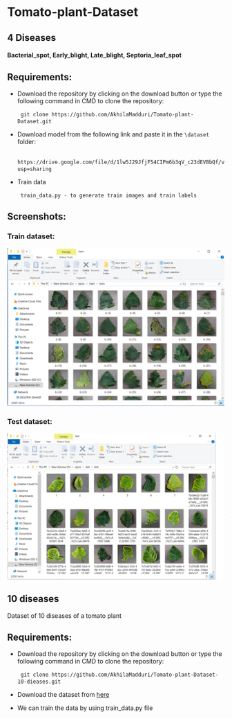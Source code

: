 # Tomato-plant-Dataset

<h2> 4 Diseases </h2>
<h4><b> Bacterial_spot, Early_blight, Late_blight, Septoria_leaf_spot </b></h4>

<b><h2> Requirements: </h2></b>
* Download the repository by clicking on the download button or type the following command in CMD to clone the repository:

       git clone https://github.com/AkhilaMadduri/Tomato-plant-Dataset.git

* Download model from the following link and paste it in the `\dataset` folder:

       https://drive.google.com/file/d/1lw5J29JfjF54CIPm6b3qV_c23dEVBbQf/view?usp=sharing
       
* Train data
             
       train_data.py - to generate train images and train labels
       
<b><h2> Screenshots: </h2></b>

<b><h3> Train dataset: </h3></b>

![](4diseases/dataset.png "Train Data set")

<b><h3> Test dataset: </h3></b>

![](4diseases/dataset1.png "Test Data set")

<h2> 10 diseases </h2>
Dataset of 10 diseases of a tomato plant

<h2><b> Requirements: </b></h2>

 * Download the repository by clicking on the download button or type the following command in CMD to clone the repository:

        git clone https://github.com/AkhilaMadduri/Tomato-plant-Dataset-10-dieases.git
       
* Download the dataset from [here](https://drive.google.com/open?id=1DVy0LyUUfJciyo7BUFm1sHKSRdTVJgjF)
* We can train the data by using train_data.py file
